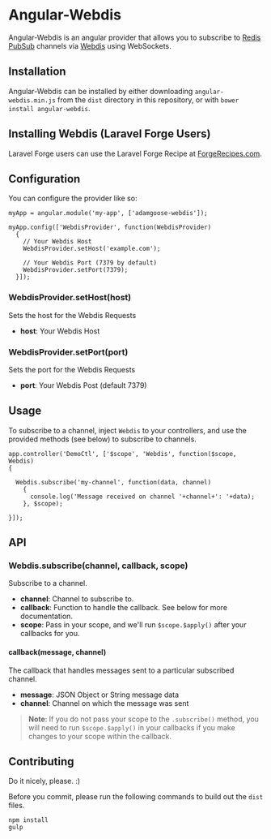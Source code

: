 # Angular-Webdis

Angular-Webdis is an angular provider that allows you to subscribe to [Redis](http://redis.io/) [PubSub](http://redis.io/topics/pubsub) channels via [Webdis](http://webd.is/) using WebSockets.

## Installation

Angular-Webdis can be installed by either downloading `angular-webdis.min.js` from the `dist` directory in this repository, or with `bower install angular-webdis`.

## Installing Webdis (Laravel Forge Users)

Laravel Forge users can use the Laravel Forge Recipe at [ForgeRecipes.com](http://forgerecipes.com/recipes/22).

## Configuration

You can configure the provider like so:

    myApp = angular.module('my-app', ['adamgoose-webdis']);

    myApp.config(['WebdisProvider', function(WebdisProvider)
      {
        // Your Webdis Host
        WebdisProvider.setHost('example.com');

        // Your Webdis Port (7379 by default)
        WebdisProvider.setPort(7379);
      }]);

### WebdisProvider.setHost(host)

Sets the host for the Webdis Requests

- **host**: Your Webdis Host

### WebdisProvider.setPort(port)

Sets the port for the Webdis Requests

- **port**: Your Webdis Post (default 7379)

## Usage

To subscribe to a channel, inject `Webdis` to your controllers, and use the provided methods (see below) to subscribe to channels.

    app.controller('DemoCtl', ['$scope', 'Webdis', function($scope, Webdis)
    {

      Webdis.subscribe('my-channel', function(data, channel)
        {
          console.log('Message received on channel '+channel+': '+data);
        }, $scope);

    }]);

## API

### Webdis.subscribe(channel, callback, scope)

Subscribe to a channel.

- **channel**: Channel to subscribe to.
- **callback**: Function to handle the callback. See below for more documentation.
- **scope**: Pass in your scope, and we'll run `$scope.$apply()` after your callbacks for you.

#### callback(message, channel)

The callback that handles messages sent to a particular subscribed channel.

- **message**: JSON Object or String message data
- **channel**: Channel on which the message was sent

> **Note**: If you do not pass your scope to the `.subscribe()` method, you will need to run `$scope.$apply()` in your callbacks if you make changes to your scope within the callback.

## Contributing

Do it nicely, please. :)

Before you commit, please run the following commands to build out the `dist` files.

    npm install
    gulp
